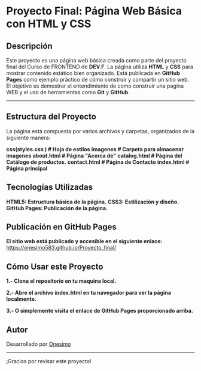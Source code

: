 # **Proyecto Final: Página Web Básica con HTML y CSS**

## **Descripción**
Este proyecto es una página web básica creada como parte del proyecto final del Curso de FRONTEND de **DEV.F**. La página utiliza **HTML** y **CSS** para mostrar contenido estático bien organizado. Está publicada en **GitHub Pages** como ejemplo práctico de cómo construir y compartir un sitio web.  
El objetivo es demostrar el entendimiento de como construir una pagina WEB y el uso de herramientas como **Git** y **GitHub**.

---

## **Estructura del Proyecto**
La página está compuesta por varios archivos y carpetas, organizados de la siguiente manera: 

**css(styles.css )      # Hoja de estilos**
**imagenes            # Carpeta para almacenar imagenes** 
**about.html          # Página "Acerca de"**
**catalog.html        # Página del Catálogo de productos.**
**contact.html         # Página de Contacto**
**index.html           # Página principal**

## Tecnologías Utilizadas
**HTML5: Estructura básica de la página.**
**CSS3: Estilización y diseño.**
**GitHub Pages: Publicación de la página.**  


## Publicación en GitHub Pages 

**El sitio web está publicado y accesible en el siguiente enlace:**  
https://onesimo583.github.io/Proyecto_final/

## Cómo Usar este Proyecto
**1.- Clona el repositorio en tu maquina local.** 

**2.- Abre el archivo index.html en tu navegador para ver la página localmente.**

**3.- O simplemente visita el enlace de GitHub Pages proporcionado arriba.** 


## Autor
Desarrollado por [Onesimo]([Onesimo583](https://github.com/Onesimo583))

---

¡Gracias por revisar este proyecto!
